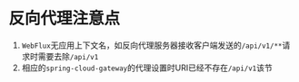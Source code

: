 # 反向代理注意点
1. `WebFlux`无应用上下文名，如反向代理服务器接收客户端发送的`/api/v1/**`请求时需要去除`/api/v1`  
2. 相应的`spring-cloud-gateway`的代理设置时URI已经不存在`/api/v1`该节